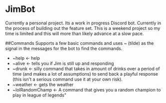 # JimBot
Currently a personal project. Its a work in progress Discord bot. Currently in the process of building out the feature set. This is a weekend project so my time is limited and this will more than likely advance at a slow pace.


##Commands
Supports a few basic commands and uses ~ (tilde) as the signal in the messages for the bot to find the commands.

- ~help <- help
- ~alive <- tells you if Jim is still up and responding
- ~drunk <- silly command that takes in amount of drinks over a period of time (and makes a lot of assumptions) to send back a playful response (this isn't a serious command use it at your own risk).
- ~weather <- gets the weather
- ~lolRandomChamp <- A command that gives you a random champion to play in league of legends"
